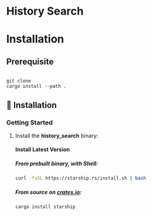 # History Search


# Installation

## Prerequisite

```
```

```
git clone 
cargo install --path .
```

## 📜 Installation

### Getting Started

1. Install the **history_search** binary:

   #### Install Latest Version

   ##### From prebuilt binary, with Shell:

   ```sh
   curl -fsSL https://starship.rs/install.sh | bash
   ```

   ##### From source on [crates.io](https://crates.io/):

   ```sh
   cargo install starship

